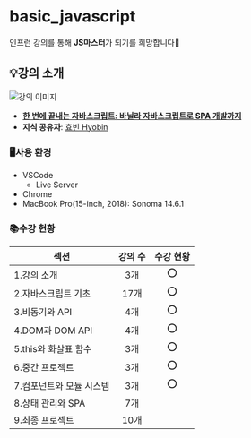 # basic_javascript
인프런 강의를 통해 **JS마스터**가 되기를 희망합니다🤩

## 💡강의 소개
![강의 이미지](https://velog.velcdn.com/images/hbin12212/post/6c7b0720-7c69-474d-ad11-9f3911c5afaa/image.png)
- [**한 번에 끝내는 자바스크립트: 바닐라 자바스크립트로 SPA 개발까지**](https://cdn.inflearn.com/public/courses/334301/cover/bfcda4e6-2a37-4e50-97a2-a44d38c30345/334301.png?w=420, "기본 문법부터 심화 개념까지 학습하면서, 바닐라 자바스크립트로 SPA를 개발해 봅시다🔥")
- **지식 공유자**: [효빈 Hyobin](https://www.inflearn.com/users/849109/@hyobb)

### 🖥️사용 환경
- VSCode
  - Live Server
- Chrome
- MacBook Pro(15-inch, 2018): Sonoma 14.6.1

### 📚수강 현황
|섹션|강의 수|수강 현황|
|-|:-:|:-:|
|1.강의 소개|3개|⭕️|
|2.자바스크립트 기초|17개|⭕️|
|3.비동기와 API|4개|⭕️|
|4.DOM과 DOM API|4개|⭕️|
|5.this와 화살표 함수|3개|⭕️|
|6.중간 프로젝트|3개|⭕️|
|7.컴포넌트와 모듈 시스템|3개|⭕️|
|8.상태 관리와 SPA|7개||
|9.최종 프로젝트|10개||
